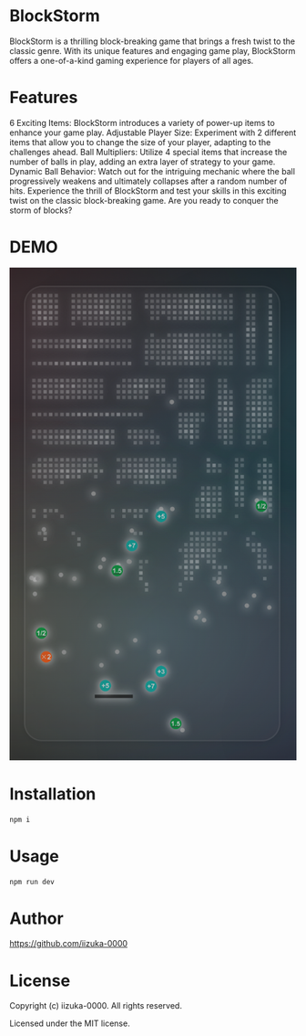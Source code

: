 # BlockStorm

BlockStorm is a thrilling block-breaking game that brings a fresh twist to the classic genre. With its unique features and engaging game play, BlockStorm offers a one-of-a-kind gaming experience for players of all ages.

# Features
6 Exciting Items: BlockStorm introduces a variety of power-up items to enhance your game play.
Adjustable Player Size: Experiment with 2 different items that allow you to change the size of your player, adapting to the challenges ahead.
Ball Multipliers: Utilize 4 special items that increase the number of balls in play, adding an extra layer of strategy to your game.
Dynamic Ball Behavior: Watch out for the intriguing mechanic where the ball progressively weakens and ultimately collapses after a random number of hits.
Experience the thrill of BlockStorm and test your skills in this exciting twist on the classic block-breaking game. Are you ready to conquer the storm of blocks?


# DEMO

![Demo Image 1](art/demo.png)

# Installation

```bash
npm i
```

# Usage

```bash
npm run dev
```

# Author
https://github.com/iizuka-0000

# License
Copyright (c) iizuka-0000. All rights reserved.

Licensed under the MIT license.
